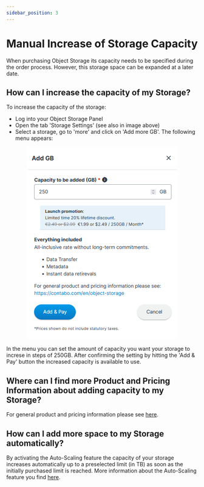 ```yaml
---
sidebar_position: 3
---
```


# Manual Increase of Storage Capacity

When purchasing Object Storage its capacity needs to be specified during the order process.
However, this storage space can be expanded at a later date.

## How can I increase the capacity of my Storage?

To increase the capacity of the storage:
* Log into your Object Storage Panel
* Open the tab 'Storage Settings' (see also in image above)
* Select a storage, go to 'more' and click on 'Add more GB'. The following menu appears:
<p align="center">
<img src="/img/products/object-storage/tutorial/manualscaleSettings.png?" alt="Manual Scale Settings"/>
</p>

In the menu you can set the amount of capacity you want your storage to increse in steps of 250GB.
After confirming the setting by hitting the 'Add & Pay' button the increased capacity is available to use.

## Where can I find more Product and Pricing Information about adding capacity to my Storage?

For general product and pricing information please see [here](https://contabo.com/en/object-storage).

## How can I add more space to my Storage automatically?

By activating the Auto-Scaling feature the capacity of your storage increases automatically up to a preselected limit (in TB) as soon as the initially purchased limit is reached.
More information about the Auto-Scaling feature you find [here](/docs/Object-Storage/Tutorial/autoscale).

